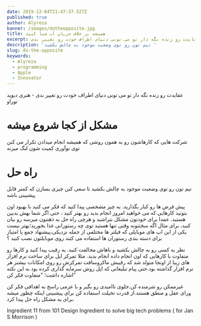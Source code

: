 ```yaml
---
date: 2019-12-04T21:47:37.527Z
published: true
author: Alyreza
banner: /images/dotheopposite.jpg
title: همیشه بر خلاف جریان آب شنا کنید
excerpt: عقایدت رو زنده نگه دار تو می تونی دنیای اطراف خودت رو تغییر بدی
description: 'تیم تون رو توی وضعیت موجود به چالش بکشید '
slug: do-the-opposite
keywords:
  - Alyreza
  - programming
  - Apple
  - Innovator
---
```

عقایدت رو زنده نگه دار تو می تونی دنیای اطراف خودت رو تغییر بدی - هنری دیوید توراو

# مشکل از کجا شروع میشه

شرکت هایی که کارهاشون رو به همون روشی که همیشه انجام میدادن تکرار می کنن توی نوآوری کمیت شون لنگ میزنه

# راه حل

تیم تون رو توی وضعیت موجود به چالش بکشید تا سعی کنن چیزی بسازن که کمتر قابل پیشبینی باشه



پیش فرض ها رو کنار بگذارید. یه چیز مشخصی پیدا کنید که فکر می کنید با بهبود اون بتونید کارهایی که می خواهید امروز انجام بدید رو بهتر کنید ، حتی اگر شما بهش بدبین هستید. عمدا برای خودتون مشکل بتراشید و هرچی راه حل به ذهنتون میرسه رو بیان کنید، برای مثال اگه سختتونه وقتی تنها هستید توی چه رستورانی غذا بخورید؛بهتر نیست یکی از این اپ های موبایلی که فیلتر ها مختلفی از جمله نزدیکی،پیشنهاد جمع یا امتیاز برای دسته بندی رستوران ها استفاده می کنند روی موبایلتون نصب کنید ؟

نظر یه کسی رو به چالش بکشید و باهاش مخالفت کنید. یه رقیب پیدا کنید و کارها رو متفاوت با کارهایی که اون انجام داده انجام بدید. مثلا تمرکز اپل برای ساخت نرم افزار های زیبا از اونجا متولد شد که رقیبش ماکروسافت تمرکزش رو روی امکانات بیشتر هر نرم‌ افزار گذاشته بود.حتی پیام تبلیغاتی که اپل روش سرمایه گذاری کرده بود به این نکته اشاره داشت؛ “متفاوت فکر کن”

غیرممکن رو شرمنده کن.جلوی ناامیدی رو بگیر و با عزمی راسخ به اهدافی فکر کن ورای عقل و منطق هستند.از قدرت تخیلت استفاده کن برای پیشبینی اینکه چطور میشه برای یه مشکل راه حل پیدا کرد.



Ingredient 11 from 101 Design Ingredient to solve big tech problems ( for Jan S Morrison )
